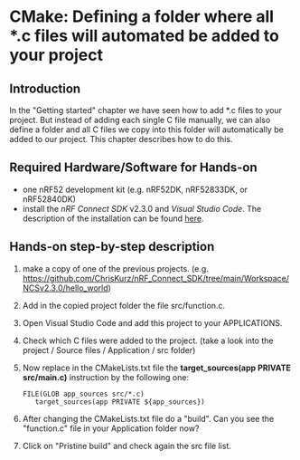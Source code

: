 # CMake: Defining a folder where all *.c files will automated be added to your project

## Introduction

In the "Getting started" chapter we have seen how to add *.c files to your project. But instead of adding each single C file manually, we can also define a folder and all C files we copy into this folder will automatically be added to our project.
This chapter describes how to do this. 

## Required Hardware/Software for Hands-on
- one nRF52 development kit (e.g. nRF52DK, nRF52833DK, or nRF52840DK)
- install the _nRF Connect SDK_ v2.3.0 and _Visual Studio Code_. The description of the installation can be found [here](https://developer.nordicsemi.com/nRF_Connect_SDK/doc/2.3.0/nrf/getting_started/assistant.html#).

## Hands-on step-by-step description 

1) make a copy of one of the previous projects. (e.g. https://github.com/ChrisKurz/nRF_Connect_SDK/tree/main/Workspace/NCSv2.3.0/hello_world)
2) Add in the copied project folder the file src/function.c. 
3) Open Visual Studio Code and add this project to your APPLICATIONS. 
4) Check which C files were added to the project. (take a look into the project / Source files / Application / src folder)
5) Now replace in the CMakeLists.txt file the __target_sources(app PRIVATE src/main.c)__ instruction by the following one:

       FILE(GLOB app_sources src/*.c)
          target_sources(app PRIVATE ${app_sources})
                     
3) After changing the CMakeLists.txt file do a "build". Can you see the "function.c" file in your Application folder now?
4) Click on "Pristine build" and check again the src file list. 
